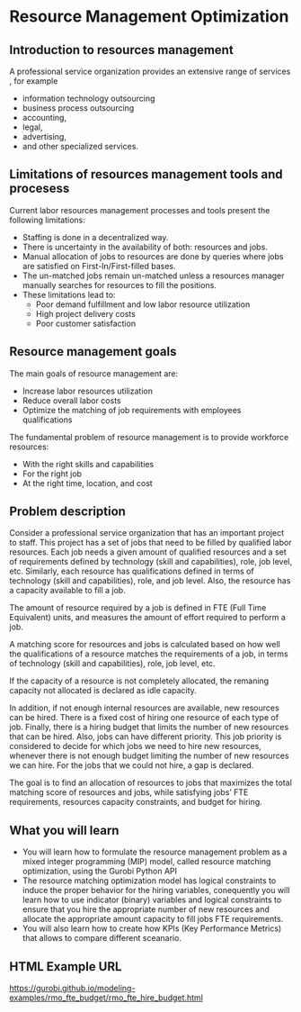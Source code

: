 # Resource Management Optimization 
## Introduction to resources management
A professional service organization provides an extensive range of services , for example

* information technology outsourcing 
* business process outsourcing 
* accounting, 
* legal, 
* advertising, 
* and other specialized services.

## Limitations of resources management tools and procesess
Current labor resources management processes and tools present the following limitations:

* Staffing is done in a decentralized way.
* There is uncertainty in the availability of both: resources and jobs.
* Manual allocation of jobs to resources are done by queries where jobs are satisfied on First-In/First-filled bases.
* The un-matched jobs remain un-matched unless a resources manager manually searches for resources to fill the positions.
* These limitations lead to:
    + Poor demand fulfillment and low labor resource utilization
    + High project delivery costs
    + Poor customer satisfaction
	
## Resource management goals

The main goals of resource management are:

* Increase labor resources utilization
* Reduce overall labor costs
* Optimize the matching of job requirements with employees qualifications

The fundamental problem of resource management is to provide workforce resources:

* With the right skills and capabilities
* For the right job
* At the right time, location, and cost

 ## Problem description
Consider a professional service organization that has an important project to staff. This project has a set  of jobs that need to be filled by qualified labor resources. Each job needs a given amount  of qualified resources and a set of requirements defined by technology (skill and capabilities), role, job level, etc. Similarly, each resource has qualifications defined in terms of  technology (skill and capabilities), role, and job level. Also, the resource has a capacity available to fill a job.

The amount of resource required by a job is defined in FTE (Full Time Equivalent) units, and measures the amount of effort required to perform a job. 

A matching score for resources and jobs is calculated based on how well the qualifications of a resource matches the requirements of a job, in terms of technology (skill and capabilities), role, job level, etc.

If the capacity of a resource is not completely allocated, the remaning capacity not allocated is declared as idle capacity.   

In addition, if not enough internal resources are available, new resources can be hired. There is a fixed cost of hiring one resource of each type of job. Finally, there is a hiring budget that limits the number of new resources that can be hired. Also, jobs can have different priority. This job priority is considered to decide for which jobs we need to hire new resources, whenever there is not enough budget limiting the number of new resources we can hire. For the jobs that we could not hire, a gap is declared.

The goal is to find an allocation of resources to jobs that maximizes the total matching score of resources and jobs, while satisfying jobs’ FTE requirements,  resources capacity constraints, and budget for hiring.

## What you will learn
* You will learn how to formulate the resource management problem as a mixed integer programming (MIP) model, called resource matching optimization, using the Gurobi Python API
* The resource matching optimization model has logical constraints to induce the proper behavior for the hiring variables, conequently you will learn how to use indicator (binary) variables and logical constraints to ensure that you hire the appropriate number of new resources and allocate the appropriate amount capacity to fill jobs FTE requirements.
* You will also learn how to create how KPIs (Key Performance Metrics) that allows to compare different sceanario.

## HTML Example URL

https://gurobi.github.io/modeling-examples/rmo_fte_budget/rmo_fte_hire_budget.html
